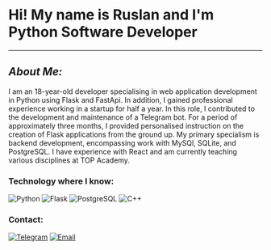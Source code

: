 # **Hi! My name is Ruslan and I'm Python Software Developer**
---
## ***About Me:***
I am an 18-year-old developer specialising in web application development in Python using Flask and FastApi.
In addition, I gained professional experience working in a startup for half a year. In this role, I contributed to the development and maintenance of a Telegram bot. For a period of approximately three months, I provided personalised instruction on the creation of Flask applications from the ground up.
My primary specialism is backend development, encompassing work with MySQl, SQLite, and PostgreSQL. I have experience with React and am currently teaching various disciplines at TOP Academy.
### Technology where I know:
![Python](https://img.shields.io/badge/Python-black?style=for-the-badge&logo=Python&logoColor=White)
![Flask](https://img.shields.io/badge/Flask-black?style=for-the-badge&logo=Flask&logoColor=White)
![PostgreSQL](https://img.shields.io/badge/PostgreSQL-black?style=for-the-badge&logo=PostgreSQL&logoColor=White)
![C++](https://img.shields.io/badge/C++-black?style=for-the-badge&logo=C%2B%2B&logoColor=White)
### Contact:
[![Telegram](https://img.shields.io/badge/Telegram-black?style=for-the-badge&link=https://t.me/Ad1ozZz)](https://t.me/Ad1ozZz)
[![Email](https://img.shields.io/badge/Email-black?style=for-the-badge&link=mailto:sagrus12042007@gmail.com)](mailto:sagrus12042007@gmail.com)
